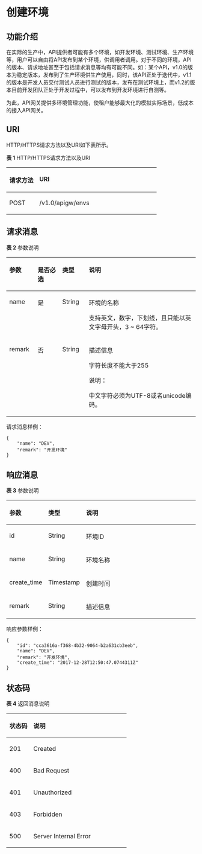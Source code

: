# 创建环境<a name="apig-zh-api-180713052"></a>

## 功能介绍<a name="section55469153"></a>

在实际的生产中，API提供者可能有多个环境，如开发环境、测试环境、生产环境等，用户可以自由将API发布到某个环境，供调用者调用。对于不同的环境，API的版本、请求地址甚至于包括请求消息等均有可能不同。如：某个API，v1.0的版本为稳定版本，发布到了生产环境供生产使用，同时，该API正处于迭代中，v1.1的版本是开发人员交付测试人员进行测试的版本，发布在测试环境上，而v1.2的版本目前开发团队正处于开发过程中，可以发布到开发环境进行自测等。

为此，API网关提供多环境管理功能，使租户能够最大化的模拟实际场景，低成本的接入API网关。

## URI<a name="section29460329"></a>

HTTP/HTTPS请求方法以及URI如下表所示。

**表 1**  HTTP/HTTPS请求方法以及URI

<a name="table9532032"></a>
<table><thead align="left"><tr id="row526639"><th class="cellrowborder" valign="top" width="20%" id="mcps1.2.3.1.1"><p id="p42657813"><a name="p42657813"></a><a name="p42657813"></a>请求方法</p>
</th>
<th class="cellrowborder" valign="top" width="80%" id="mcps1.2.3.1.2"><p id="p32730835"><a name="p32730835"></a><a name="p32730835"></a>URI</p>
</th>
</tr>
</thead>
<tbody><tr id="row33952018"><td class="cellrowborder" valign="top" width="20%" headers="mcps1.2.3.1.1 "><p id="p65758970"><a name="p65758970"></a><a name="p65758970"></a>POST</p>
</td>
<td class="cellrowborder" valign="top" width="80%" headers="mcps1.2.3.1.2 "><p id="p24876338"><a name="p24876338"></a><a name="p24876338"></a>/v1.0/apigw/envs</p>
</td>
</tr>
</tbody>
</table>

## 请求消息<a name="section63816370"></a>

**表 2**  参数说明

<a name="table1717474"></a>
<table><thead align="left"><tr id="row29542137"><th class="cellrowborder" valign="top" width="15%" id="mcps1.2.5.1.1"><p id="p44102876"><a name="p44102876"></a><a name="p44102876"></a>参数</p>
</th>
<th class="cellrowborder" valign="top" width="13%" id="mcps1.2.5.1.2"><p id="p15563175"><a name="p15563175"></a><a name="p15563175"></a>是否必选</p>
</th>
<th class="cellrowborder" valign="top" width="14.000000000000002%" id="mcps1.2.5.1.3"><p id="p52657667"><a name="p52657667"></a><a name="p52657667"></a>类型</p>
</th>
<th class="cellrowborder" valign="top" width="57.99999999999999%" id="mcps1.2.5.1.4"><p id="p37412631"><a name="p37412631"></a><a name="p37412631"></a>说明</p>
</th>
</tr>
</thead>
<tbody><tr id="row10524300"><td class="cellrowborder" valign="top" width="15%" headers="mcps1.2.5.1.1 "><p id="p47161994"><a name="p47161994"></a><a name="p47161994"></a>name</p>
</td>
<td class="cellrowborder" valign="top" width="13%" headers="mcps1.2.5.1.2 "><p id="p62025144"><a name="p62025144"></a><a name="p62025144"></a>是</p>
</td>
<td class="cellrowborder" valign="top" width="14.000000000000002%" headers="mcps1.2.5.1.3 "><p id="p57980734"><a name="p57980734"></a><a name="p57980734"></a>String</p>
</td>
<td class="cellrowborder" valign="top" width="57.99999999999999%" headers="mcps1.2.5.1.4 "><p id="p65927877"><a name="p65927877"></a><a name="p65927877"></a>环境的名称</p>
<p id="p11475995"><a name="p11475995"></a><a name="p11475995"></a>支持英文，数字，下划线，且只能以英文字母开头，3 ~ 64字符。</p>
</td>
</tr>
<tr id="row49845607"><td class="cellrowborder" valign="top" width="15%" headers="mcps1.2.5.1.1 "><p id="p10962361"><a name="p10962361"></a><a name="p10962361"></a>remark</p>
</td>
<td class="cellrowborder" valign="top" width="13%" headers="mcps1.2.5.1.2 "><p id="p15536035"><a name="p15536035"></a><a name="p15536035"></a>否</p>
</td>
<td class="cellrowborder" valign="top" width="14.000000000000002%" headers="mcps1.2.5.1.3 "><p id="p50459342"><a name="p50459342"></a><a name="p50459342"></a>String</p>
</td>
<td class="cellrowborder" valign="top" width="57.99999999999999%" headers="mcps1.2.5.1.4 "><p id="p60674914"><a name="p60674914"></a><a name="p60674914"></a>描述信息</p>
<p id="p7270965"><a name="p7270965"></a><a name="p7270965"></a>字符长度不能大于255</p>
<div class="note" id="note20200152985412"><a name="note20200152985412"></a><a name="note20200152985412"></a><span class="notetitle"> 说明： </span><div class="notebody"><p id="p15200162915544"><a name="p15200162915544"></a><a name="p15200162915544"></a>中文字符必须为UTF-8或者unicode编码。</p>
</div></div>
</td>
</tr>
</tbody>
</table>

请求消息样例：

```
{
	"name": "DEV",
	"remark": "开发环境"
}
```

## 响应消息<a name="section1743476"></a>

**表 3**  参数说明

<a name="table5508329"></a>
<table><thead align="left"><tr id="row35969539"><th class="cellrowborder" valign="top" width="20%" id="mcps1.2.4.1.1"><p id="p27851519"><a name="p27851519"></a><a name="p27851519"></a>参数</p>
</th>
<th class="cellrowborder" valign="top" width="20%" id="mcps1.2.4.1.2"><p id="p41380592"><a name="p41380592"></a><a name="p41380592"></a>类型</p>
</th>
<th class="cellrowborder" valign="top" width="60%" id="mcps1.2.4.1.3"><p id="p63493694"><a name="p63493694"></a><a name="p63493694"></a>说明</p>
</th>
</tr>
</thead>
<tbody><tr id="row42715600"><td class="cellrowborder" valign="top" width="20%" headers="mcps1.2.4.1.1 "><p id="p37411599"><a name="p37411599"></a><a name="p37411599"></a>id</p>
</td>
<td class="cellrowborder" valign="top" width="20%" headers="mcps1.2.4.1.2 "><p id="p10440674"><a name="p10440674"></a><a name="p10440674"></a>String</p>
</td>
<td class="cellrowborder" valign="top" width="60%" headers="mcps1.2.4.1.3 "><p id="p40388274"><a name="p40388274"></a><a name="p40388274"></a>环境ID</p>
</td>
</tr>
<tr id="row27950148"><td class="cellrowborder" valign="top" width="20%" headers="mcps1.2.4.1.1 "><p id="p49369497"><a name="p49369497"></a><a name="p49369497"></a>name</p>
</td>
<td class="cellrowborder" valign="top" width="20%" headers="mcps1.2.4.1.2 "><p id="p39506335"><a name="p39506335"></a><a name="p39506335"></a>String</p>
</td>
<td class="cellrowborder" valign="top" width="60%" headers="mcps1.2.4.1.3 "><p id="p45896573"><a name="p45896573"></a><a name="p45896573"></a>环境名称</p>
</td>
</tr>
<tr id="row10415981"><td class="cellrowborder" valign="top" width="20%" headers="mcps1.2.4.1.1 "><p id="p38388164"><a name="p38388164"></a><a name="p38388164"></a>create_time</p>
</td>
<td class="cellrowborder" valign="top" width="20%" headers="mcps1.2.4.1.2 "><p id="p22433542"><a name="p22433542"></a><a name="p22433542"></a>Timestamp</p>
</td>
<td class="cellrowborder" valign="top" width="60%" headers="mcps1.2.4.1.3 "><p id="p5177629"><a name="p5177629"></a><a name="p5177629"></a>创建时间</p>
</td>
</tr>
<tr id="row46598668"><td class="cellrowborder" valign="top" width="20%" headers="mcps1.2.4.1.1 "><p id="p16395773"><a name="p16395773"></a><a name="p16395773"></a>remark</p>
</td>
<td class="cellrowborder" valign="top" width="20%" headers="mcps1.2.4.1.2 "><p id="p52989238"><a name="p52989238"></a><a name="p52989238"></a>String</p>
</td>
<td class="cellrowborder" valign="top" width="60%" headers="mcps1.2.4.1.3 "><p id="p64269920"><a name="p64269920"></a><a name="p64269920"></a>描述信息</p>
</td>
</tr>
</tbody>
</table>

响应参数样例：

```
{
	"id": "cca3616a-f368-4b32-9064-b2a631cb3eeb",
	"name": "DEV",
	"remark": "开发环境",
	"create_time": "2017-12-28T12:50:47.0744311Z"
}
```

## 状态码<a name="section37476421"></a>

**表 4**  返回消息说明

<a name="table62896751"></a>
<table><thead align="left"><tr id="row51515956"><th class="cellrowborder" valign="top" width="20%" id="mcps1.2.3.1.1"><p id="p12042908"><a name="p12042908"></a><a name="p12042908"></a>状态码</p>
</th>
<th class="cellrowborder" valign="top" width="80%" id="mcps1.2.3.1.2"><p id="p35951505"><a name="p35951505"></a><a name="p35951505"></a>说明</p>
</th>
</tr>
</thead>
<tbody><tr id="row26390778"><td class="cellrowborder" valign="top" width="20%" headers="mcps1.2.3.1.1 "><p id="p57278272"><a name="p57278272"></a><a name="p57278272"></a>201</p>
</td>
<td class="cellrowborder" valign="top" width="80%" headers="mcps1.2.3.1.2 "><p id="p9028426"><a name="p9028426"></a><a name="p9028426"></a>Created</p>
</td>
</tr>
<tr id="row14146972"><td class="cellrowborder" valign="top" width="20%" headers="mcps1.2.3.1.1 "><p id="p5054088"><a name="p5054088"></a><a name="p5054088"></a>400</p>
</td>
<td class="cellrowborder" valign="top" width="80%" headers="mcps1.2.3.1.2 "><p id="p14836248203011"><a name="p14836248203011"></a><a name="p14836248203011"></a>Bad Request</p>
</td>
</tr>
<tr id="row60551827"><td class="cellrowborder" valign="top" width="20%" headers="mcps1.2.3.1.1 "><p id="p5750975"><a name="p5750975"></a><a name="p5750975"></a>401</p>
</td>
<td class="cellrowborder" valign="top" width="80%" headers="mcps1.2.3.1.2 "><p id="p63175864"><a name="p63175864"></a><a name="p63175864"></a>Unauthorized</p>
</td>
</tr>
<tr id="row192278368305"><td class="cellrowborder" valign="top" width="20%" headers="mcps1.2.3.1.1 "><p id="p202279369300"><a name="p202279369300"></a><a name="p202279369300"></a>403</p>
</td>
<td class="cellrowborder" valign="top" width="80%" headers="mcps1.2.3.1.2 "><p id="p1222717361307"><a name="p1222717361307"></a><a name="p1222717361307"></a>Forbidden</p>
</td>
</tr>
<tr id="row31711869"><td class="cellrowborder" valign="top" width="20%" headers="mcps1.2.3.1.1 "><p id="p18524563"><a name="p18524563"></a><a name="p18524563"></a>500</p>
</td>
<td class="cellrowborder" valign="top" width="80%" headers="mcps1.2.3.1.2 "><p id="p14947689"><a name="p14947689"></a><a name="p14947689"></a>Server Internal Error</p>
</td>
</tr>
</tbody>
</table>


